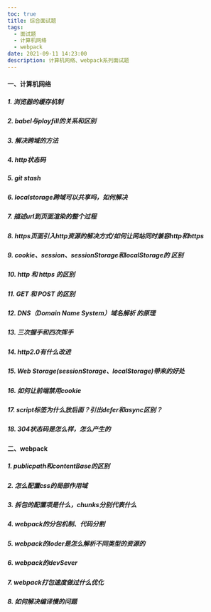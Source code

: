 ```yaml
---
toc: true
title: 综合面试题
tags:
  - 面试题
  - 计算机网络
  - webpack
date: 2021-09-11 14:23:00
description: 计算机网络、webpack系列面试题
---
```

#### 一、计算机网络
##### 1. 浏览器的缓存机制
##### 2. babel与ployfill的关系和区别
##### 3. 解决跨域的方法
##### 4. http状态码
##### 5. git stash
##### 6. localstorage跨域可以共享吗，如何解决
##### 7. 描述url到页面渲染的整个过程
##### 8. https页面引入http资源的解决方式/如何让网站同时兼容http和https

##### 9. cookie、session、sessionStorage和localStorage的 区别

##### 10. http 和 https 的区别
<!--more-->
##### 11. GET 和 POST 的区别

##### 12. DNS（Domain Name System）域名解析 的原理

##### 13. 三次握手和四次挥手

##### 14. http2.0有什么改进
##### 15. Web Storage(sessionStorage、localStorage)带来的好处
##### 16. 如何让前端禁用cookie
##### 17. script标签为什么放后面？引出defer和async区别？

##### 18. 304状态码是怎么样，怎么产生的
#### 二、webpack
##### 1. publicpath和contentBase的区别 
##### 2. 怎么配置css的局部作用域 
 
##### 3. 拆包的配置项是什么，chunks分别代表什么 
##### 4. webpack的分包机制、代码分割 
##### 5. webpack的loder是怎么解析不同类型的资源的 
##### 6. webpack的devSever 
##### 7. webpack打包速度做过什么优化
##### 8. 如何解决编译慢的问题






